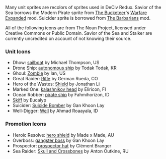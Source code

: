 Many unit sprites are recolors of sprites used in DeCiv Redux.
Savior of the Sea borrows the Modern Pirate sprite from [The Bucketeer](https://github.com/GeneralWadaling)'s [Warfare Expanded](https://github.com/GeneralWadaling/Warfare-Expanded-Lite) mod.
Suicider sprite is borrowed from [The Barbarians](https://github.com/amfauzn/The-Barbarians) mod.

All of the following icons are from The Noun Project, licensed under Creative Commons or Public Domain. Savior of the Sea and Stalker are currently uncredited on account of not knowing their source.

### Unit Icons
- Dhow: [sailboat](https://thenounproject.com/icon/sailboat-54530/) by Michael Thompson, US
- Drone Ship: [autonomous ship](https://thenounproject.com/icon/autonomous-ship-5912595/) by Todak Todak, KR
- Ghoul: [Zombie](https://thenounproject.com/icon/zombie-4578120/) by Ian, US
- Great Raider: [Rifle](https://thenounproject.com/icon/rifle-217093/) by German Rueda, CO
- Hero of the Wastes: [Shield](https://thenounproject.com/icon/shield-49999/) by Jonathan Li
- Marked One: [kalashnikov head](https://thenounproject.com/icon/kalashnikov-head-4727963/) by Eliricon, FI
- Ocean Robber: [pirate ship](https://thenounproject.com/icon/pirate-ship-1295820/) by Fahmihorizon, ID
- [Skiff](https://thenounproject.com/icon/skiff-4687237/) by Eucalyp
- Suicider: [Suicide Bomber](https://thenounproject.com/icon/suicide-bomber-2409625/) by Gan Khoon Lay
- Well-Digger: [Well](https://thenounproject.com/icon/well-4138882/) by Ahmad Roaayala, ID

### Promotion Icons
- Heroic Resolve: [hero shield](https://thenounproject.com/icon/hero-shield-4533534/) by Made x Made, AU
- Overboss: [gangster boss](https://thenounproject.com/icon/gangster-boss-2758482/) by Gan Khoon Lay
- Prospector: [prospector hat](https://thenounproject.com/icon/prospector-hat-1105355/) by Clément Branger
- Sea Raider: [Skull and Crossbones](https://thenounproject.com/icon/skull-and-crossbones-15526/) by Anton Outkine, RU